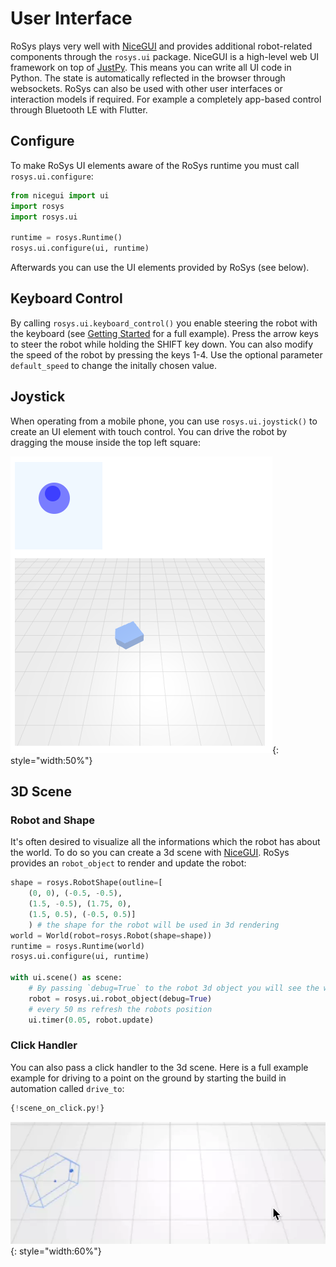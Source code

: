 # User Interface

RoSys plays very well with [NiceGUI](https://nicegui.io/) and provides additional robot-related components through the `rosys.ui` package.
NiceGUI is a high-level web UI framework on top of [JustPy](https://justpy.io/).
This means you can write all UI code in Python.
The state is automatically reflected in the browser through websockets.
RoSys can also be used with other user interfaces or interaction models if required.
For example a completely app-based control through Bluetooth LE with Flutter.

## Configure

To make RoSys UI elements aware of the RoSys runtime you must call `rosys.ui.configure`:

```Python hl_lines="5-6"
from nicegui import ui
import rosys
import rosys.ui

runtime = rosys.Runtime()
rosys.ui.configure(ui, runtime)
```

Afterwards you can use the UI elements provided by RoSys (see below).

## Keyboard Control

By calling `rosys.ui.keyboard_control()` you enable steering the robot with the keyboard (see [Getting Started](getting_started.md) for a full example).
Press the arrow keys to steer the robot while holding the SHIFT key down.
You can also modify the speed of the robot by pressing the keys 1-4.
Use the optional parameter `default_speed` to change the initally chosen value.

## Joystick

When operating from a mobile phone, you can use `rosys.ui.joystick()` to create an UI element with touch control.
You can drive the robot by dragging the mouse inside the top left square:

![Joystick](joystick.png){: style="width:50%"}

## 3D Scene

### Robot and Shape

It's often desired to visualize all the informations which the robot has about the world.
To do so you can create a 3d scene with [NiceGUI](https://nicegui.io).
RoSys provides an `robot_object` to render and update the robot:

```python hl_lines="10 12"
shape = rosys.RobotShape(outline=[
    (0, 0), (-0.5, -0.5),
    (1.5, -0.5), (1.75, 0),
    (1.5, 0.5), (-0.5, 0.5)]
    ) # the shape for the robot will be used in 3d rendering
world = World(robot=rosys.Robot(shape=shape))
runtime = rosys.Runtime(world)
rosys.ui.configure(ui, runtime)

with ui.scene() as scene:
    # By passing `debug=True` to the robot 3d object you will see the wireframe, axis-center and follow-the-line target
    robot = rosys.ui.robot_object(debug=True)
    # every 50 ms refresh the robots position
    ui.timer(0.05, robot.update)
```

### Click Handler

You can also pass a click handler to the 3d scene.
Here is a full example example for driving to a point on the ground by starting the build in automation called `drive_to`:

```python hl_lines="11 18"
{!scene_on_click.py!}
```

![Click Handler](scene_on_click.webp){: style="width:60%"}

